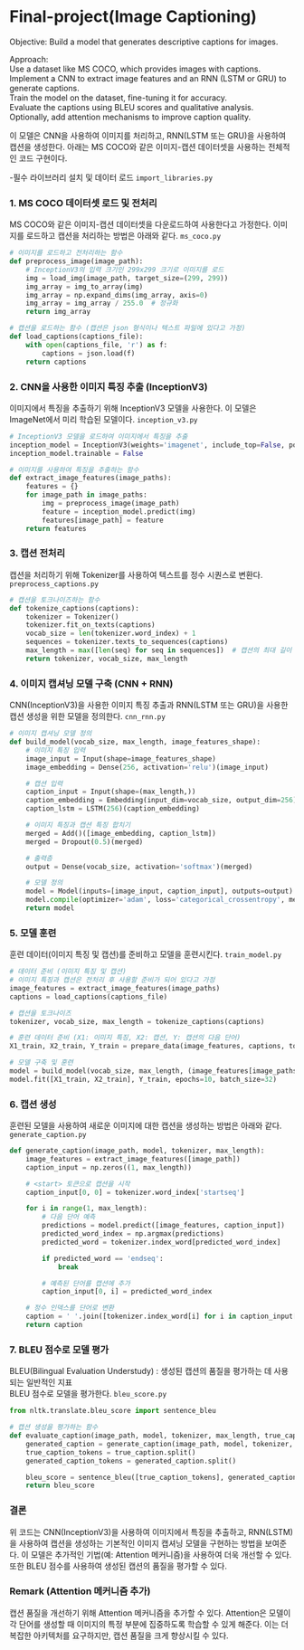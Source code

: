 # Final-project(Image Captioning)

Objective: Build a model that generates descriptive captions for images.

Approach:\
Use a dataset like MS COCO, which provides images with captions.\
Implement a CNN to extract image features and an RNN (LSTM or GRU) to generate captions.\
Train the model on the dataset, fine-tuning it for accuracy.\
Evaluate the captions using BLEU scores and qualitative analysis.\
Optionally, add attention mechanisms to improve caption quality.

이 모델은 CNN을 사용하여 이미지를 처리하고, RNN(LSTM 또는 GRU)을 사용하여 캡션을 생성한다. 아래는 MS COCO와 같은 이미지-캡션 데이터셋을 사용하는 전체적인 코드 구현이다.

-필수 라이브러리 설치 및 데이터 로드
`import_libraries.py`

### 1. MS COCO 데이터셋 로드 및 전처리
MS COCO와 같은 이미지-캡션 데이터셋을 다운로드하여 사용한다고 가정한다. 이미지를 로드하고 캡션을 처리하는 방법은 아래와 같다.
`ms_coco.py`
```python
# 이미지를 로드하고 전처리하는 함수
def preprocess_image(image_path):
    # InceptionV3의 입력 크기인 299x299 크기로 이미지를 로드
    img = load_img(image_path, target_size=(299, 299))
    img_array = img_to_array(img)
    img_array = np.expand_dims(img_array, axis=0)
    img_array = img_array / 255.0  # 정규화
    return img_array

# 캡션을 로드하는 함수 (캡션은 json 형식이나 텍스트 파일에 있다고 가정)
def load_captions(captions_file):
    with open(captions_file, 'r') as f:
        captions = json.load(f)
    return captions
```
### 2. CNN을 사용한 이미지 특징 추출 (InceptionV3)
이미지에서 특징을 추출하기 위해 InceptionV3 모델을 사용한다. 이 모델은 ImageNet에서 미리 학습된 모델이다.
`inception_v3.py`
```python
# InceptionV3 모델을 로드하여 이미지에서 특징을 추출
inception_model = InceptionV3(weights='imagenet', include_top=False, pooling='avg')
inception_model.trainable = False

# 이미지를 사용하여 특징을 추출하는 함수
def extract_image_features(image_paths):
    features = {}
    for image_path in image_paths:
        img = preprocess_image(image_path)
        feature = inception_model.predict(img)
        features[image_path] = feature
    return features
```
### 3. 캡션 전처리
캡션을 처리하기 위해 Tokenizer를 사용하여 텍스트를 정수 시퀀스로 변환다.
`preprocess_captions.py`
```python
# 캡션을 토크나이즈하는 함수
def tokenize_captions(captions):
    tokenizer = Tokenizer()
    tokenizer.fit_on_texts(captions)
    vocab_size = len(tokenizer.word_index) + 1
    sequences = tokenizer.texts_to_sequences(captions)
    max_length = max([len(seq) for seq in sequences])  # 캡션의 최대 길이
    return tokenizer, vocab_size, max_length
```
### 4. 이미지 캡셔닝 모델 구축 (CNN + RNN)
CNN(InceptionV3)을 사용한 이미지 특징 추출과 RNN(LSTM 또는 GRU)을 사용한 캡션 생성을 위한 모델을 정의한다.
`cnn_rnn.py`
```python
# 이미지 캡셔닝 모델 정의
def build_model(vocab_size, max_length, image_features_shape):
    # 이미지 특징 입력
    image_input = Input(shape=image_features_shape)
    image_embedding = Dense(256, activation='relu')(image_input)

    # 캡션 입력
    caption_input = Input(shape=(max_length,))
    caption_embedding = Embedding(input_dim=vocab_size, output_dim=256)(caption_input)
    caption_lstm = LSTM(256)(caption_embedding)

    # 이미지 특징과 캡션 특징 합치기
    merged = Add()([image_embedding, caption_lstm])
    merged = Dropout(0.5)(merged)

    # 출력층
    output = Dense(vocab_size, activation='softmax')(merged)

    # 모델 정의
    model = Model(inputs=[image_input, caption_input], outputs=output)
    model.compile(optimizer='adam', loss='categorical_crossentropy', metrics=['accuracy'])
    return model
```
### 5. 모델 훈련
훈련 데이터(이미지 특징 및 캡션)를 준비하고 모델을 훈련시킨다.
`train_model.py`
```python
# 데이터 준비 (이미지 특징 및 캡션)
# 이미지 특징과 캡션은 전처리 후 사용할 준비가 되어 있다고 가정
image_features = extract_image_features(image_paths)
captions = load_captions(captions_file)

# 캡션을 토크나이즈
tokenizer, vocab_size, max_length = tokenize_captions(captions)

# 훈련 데이터 준비 (X1: 이미지 특징, X2: 캡션, Y: 캡션의 다음 단어)
X1_train, X2_train, Y_train = prepare_data(image_features, captions, tokenizer, max_length)

# 모델 구축 및 훈련
model = build_model(vocab_size, max_length, (image_features[image_paths[0]].shape))
model.fit([X1_train, X2_train], Y_train, epochs=10, batch_size=32)
```
### 6. 캡션 생성
훈련된 모델을 사용하여 새로운 이미지에 대한 캡션을 생성하는 방법은 아래와 같다.
`generate_caption.py`
```python
def generate_caption(image_path, model, tokenizer, max_length):
    image_features = extract_image_features([image_path])
    caption_input = np.zeros((1, max_length))

    # <start> 토큰으로 캡션을 시작
    caption_input[0, 0] = tokenizer.word_index['startseq']

    for i in range(1, max_length):
        # 다음 단어 예측
        predictions = model.predict([image_features, caption_input])
        predicted_word_index = np.argmax(predictions)
        predicted_word = tokenizer.index_word[predicted_word_index]

        if predicted_word == 'endseq':
            break

        # 예측된 단어를 캡션에 추가
        caption_input[0, i] = predicted_word_index

    # 정수 인덱스를 단어로 변환
    caption = ' '.join([tokenizer.index_word[i] for i in caption_input[0] if i != 0])
    return caption
```
### 7. BLEU 점수로 모델 평가
BLEU(Bilingual Evaluation Understudy) : 생성된 캡션의 품질을 평가하는 데 사용되는 일반적인 지표\
BLEU 점수로 모델을 평가한다.
`bleu_score.py`
```python
from nltk.translate.bleu_score import sentence_bleu

# 캡션 생성을 평가하는 함수
def evaluate_caption(image_path, model, tokenizer, max_length, true_caption):
    generated_caption = generate_caption(image_path, model, tokenizer, max_length)
    true_caption_tokens = true_caption.split()
    generated_caption_tokens = generated_caption.split()

    bleu_score = sentence_bleu([true_caption_tokens], generated_caption_tokens)
    return bleu_score
```

### 결론
위 코드는 CNN(InceptionV3)을 사용하여 이미지에서 특징을 추출하고, RNN(LSTM)을 사용하여 캡션을 생성하는 기본적인 이미지 캡셔닝 모델을 구현하는 방법을 보여준다.
이 모델은 추가적인 기법(예: Attention 메커니즘)을 사용하여 더욱 개선할 수 있다. 또한 BLEU 점수를 사용하여 생성된 캡션의 품질을 평가할 수 있다.

### Remark (Attention 메커니즘 추가)
캡션 품질을 개선하기 위해 Attention 메커니즘을 추가할 수 있다. Attention은 모델이 각 단어를 생성할 때 이미지의 특정 부분에 집중하도록 학습할 수 있게 해준다. 이는 더 복잡한 아키텍처를 요구하지만, 캡션 품질을 크게 향상시킬 수 있다.



